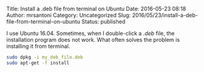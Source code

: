 Title: Install a .deb file from terminal on Ubuntu
Date: 2016-05-23 08:18
Author: mrsantoni
Category: Uncategorized
Slug: 2016/05/23/install-a-deb-file-from-terminal-on-ubuntu
Status: published

I use Ubuntu 16.04. Sometimes, when I double-click a *.deb* file, the
installation program does not work. What often solves the problem is
installing it from terminal.

```bash
sudo dpkg -i my_deb_file.deb
sudo apt-get -f install
```
